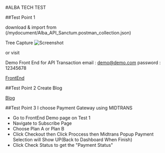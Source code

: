 #ALBA TECH TEST

##Test Point 1

download & import from (/mydocument/Alba_API_Sanctum.postman_collection.json)

Tree Capture
![Screenshot](/mydocuments/postman.png)

or visit

Demo Front End for API Transaction
email       : demo@demo.com
password    : 12345678

[FrontEnd](http://alba.ombagoes.com/dashboard)

##Test Point 2 Create Blog

[Blog](http://alba.ombagoes.com)

##Test Point 3 I choose Payment Gateway using MIDTRANS

- Go to FrontEnd Demo page on Test 1
- Navigate to Subscribe Page
- Choose Plan A or Plan B
- Click Checkout then Click Proccess then Midtrans Popup Payment Selection will Show UP(Back to Dashboard When Finish)
- Click Check Status to get the "Payment Status"

<picture>
  <source media="(prefers-color-scheme: light)" srcset="/mydocuments/01-subscription.jpg">
  <source media="(prefers-color-scheme: light)" srcset="/mydocuments/02-select-payment.jpg">
  <source media="(prefers-color-scheme: light)" srcset="/mydocuments/03-back-to-mc.jpg">
  <source media="(prefers-color-scheme: light)" srcset="/mydocuments/04-get_status.jpg">
</picture>

